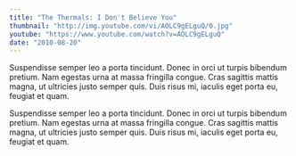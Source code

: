 ```yaml
---
title: "The Thermals: I Don't Believe You"
thumbnail: "http://img.youtube.com/vi/AOLC9gELguQ/0.jpg"
youtube: "https://www.youtube.com/watch?v=AOLC9gELguQ"
date: "2010-08-20"
---
```


Suspendisse semper leo a porta tincidunt. Donec in orci ut turpis
bibendum pretium. Nam egestas urna at massa fringilla congue. Cras
sagittis mattis magna, ut ultricies justo semper quis. Duis risus mi,
iaculis eget porta eu, feugiat et quam. 

Suspendisse semper leo a porta tincidunt. Donec in orci ut turpis
bibendum pretium. Nam egestas urna at massa fringilla congue. Cras
sagittis mattis magna, ut ultricies justo semper quis. Duis risus mi,
iaculis eget porta eu, feugiat et quam.
